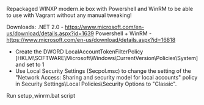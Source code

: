 Repackaged WINXP modern.ie box with Powershell and WinRM to be able to use with Vagrant without any manual tweaking!

Downloads:
  .NET 2.0 - https://www.microsoft.com/en-us/download/details.aspx?id=1639
  Powershell + WinRM - https://www.microsoft.com/en-us/download/details.aspx?id=16818


* Create the DWORD LocalAccountTokenFilterPolicy  [HKLM\SOFTWARE\Microsoft\Windows\CurrentVersion\Policies\System] and set to 1
* Use Local Security Settings (Secpol.msc) to change the setting of the "Network Access: Sharing and security model for local accounts" policy in Security Settings\Local Policies\Security Options to "Classic".

Run setup_winrm.bat script
